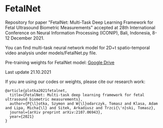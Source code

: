 # FetalNet
Repository for paper "FetalNet: Multi-Task Deep Learning Framework for Fetal Ultrasound Biometric Measurements"
accepted at 28th International Conference on Neural Information Processing (ICONIP),
Bali, Indonesia, 8-12 December 2021. 

You can find multi-task neural network model for 2D+t spatio-temporal video analysis
under models/FetalNet.py file.

Pre-training weights for FetalNet model: 
[Google Drive](https://drive.google.com/file/d/1lTmOmiiLMtELhd0HKjVsg_MoWEZ3oovN/view?usp=sharing)

Last update 21.10.2021


If you are using our codes or weights, please cite our research work:

```
@article{plotka2021fetalnet,
  title={FetalNet: Multi-task deep learning framework for fetal ultrasound biometric measurements},
  author={P{\l}otka, Szymon and W{\l}odarczyk, Tomasz and Klasa, Adam and Lipa, Micha{\l} and Sitek, Arkadiusz and Trzci{\'n}ski, Tomasz},
  journal={arXiv preprint arXiv:2107.06943},
  year={2021}
}
```
